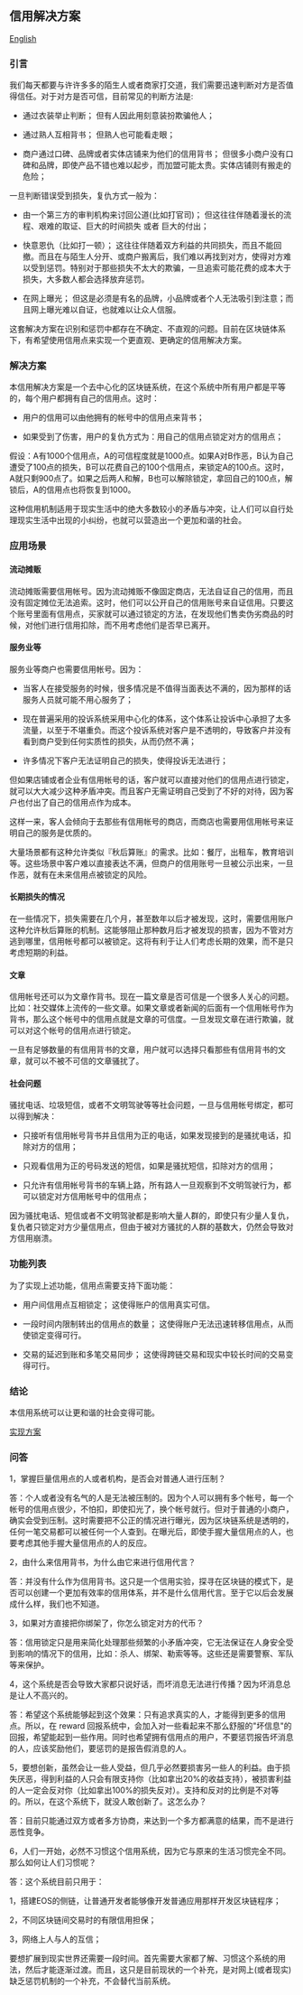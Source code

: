 ## 信用解决方案

[English](intro.md)

### 引言

我们每天都要与许许多多的陌生人或者商家打交道，我们需要迅速判断对方是否值得信任。对于对方是否可信，目前常见的判断方法是:

- 通过衣装举止判断；
  但有人因此用刻意装扮欺骗他人；

- 通过熟人互相背书；
  但熟人也可能看走眼；

- 商户通过口碑、品牌或者实体店铺来为他们的信用背书；
  但很多小商户没有口碑和品牌，即使产品不错也难以起步，而加盟可能太贵。实体店铺则有搬走的危险；

一旦判断错误受到损失，复仇方式一般为：

- 由一个第三方的审判机构来讨回公道(比如打官司)；
  但这往往伴随着漫长的流程、艰难的取证、巨大的时间损失 或者 巨大的付出；

- 快意恩仇（比如打一顿）；
  这往往伴随着双方利益的共同损失，而且不能回撤。而且在与陌生人分开、或商户搬离后，我们难以再找到对方，使得对方难以受到惩罚。特别对于那些损失不太大的欺骗，一旦追索可能花费的成本大于损失，大多数人都会选择放弃惩罚。
  
- 在网上曝光；
  但这是必须是有名的品牌，小品牌或者个人无法吸引到注意；而且网上曝光难以自证，也就难以让众人信服。

这套解决方案在识别和惩罚中都存在不确定、不直观的问题。目前在区块链体系下，有希望使用信用点来实现一个更直观、更确定的信用解决方案。

### 解决方案

本信用解决方案是一个去中心化的区块链系统，在这个系统中所有用户都是平等的，每个用户都拥有自己的信用点。这时：

- 用户的信用可以由他拥有的帐号中的信用点来背书；

- 如果受到了伤害，用户的复仇方式为：用自己的信用点锁定对方的信用点；

假设：A有1000个信用点，A的可信程度就是1000点。如果A对B作恶，B认为自己遭受了100点的损失，B可以花费自己的100个信用点，来锁定A的100点。这时，A就只剩900点了。如果之后两人和解，B也可以解除锁定，拿回自己的100点，解锁后，A的信用点也将恢复到1000。

这种信用机制适用于现实生活中的绝大多数较小的矛盾与冲突，让人们可以自行处理现实生活中出现的小纠纷，也就可以营造出一个更加和谐的社会。


### 应用场景

#### 流动摊贩

流动摊贩需要信用帐号。因为流动摊贩不像固定商店，无法自证自己的信用，而且没有固定摊位无法追索。这时，他们可以公开自己的信用账号来自证信用。只要这个账号里面有信用点，买家就可以通过锁定的方法，在发现他们售卖伪劣商品的时候，对他们进行信用扣除，而不用考虑他们是否早已离开。

#### 服务业等

服务业等商户也需要信用帐号。因为：

- 当客人在接受服务的时候，很多情况是不值得当面表达不满的，因为那样的话服务人员就可能不用心服务了；

- 现在普遍采用的投诉系统采用中心化的体系，这个体系让投诉中心承担了太多流量，以至于不堪重负。而这个投诉系统对客户是不透明的，导致客户并没有看到商户受到任何实质性的损失，从而仍然不满；

- 许多情况下客户无法证明自己的损失，使得投诉无法进行；

但如果店铺或者企业有信用帐号的话，客户就可以直接对他们的信用点进行锁定，就可以大大减少这种矛盾冲突。而且客户无需证明自己受到了不好的对待，因为客户也付出了自己的信用点作为成本。

这样一来，客人会倾向于去那些有信用帐号的商店，而商店也需要用信用帐号来证明自己的服务是优质的。

大量场景都有这种允许类似『秋后算账』的需求。比如：餐厅，出租车，教育培训等。这些场景中客户难以直接表达不满，但商户的信用账号一旦被公示出来，一旦作恶，就有在未来信用点被锁定的风险。

#### 长期损失的情况

在一些情况下，损失需要在几个月，甚至数年以后才被发现，这时，需要信用账户这种允许秋后算账的机制。这能够阻止那种数月后才被发现的损害，因为不管对方逃到哪里，信用帐号都可以被锁定。这将有利于让人们考虑长期的效果，而不是只考虑短期的利益。

#### 文章

信用帐号还可以为文章作背书。现在一篇文章是否可信是一个很多人关心的问题。比如：社交媒体上流传的一些文章。如果文章或者新闻的后面有一个信用帐号作为背书，那么这个帐号中的信用点就是文章的可信度。一旦发现文章在进行欺骗，就可以对这个帐号的信用点进行锁定。

一旦有足够数量的有信用背书的文章，用户就可以选择只看那些有信用背书的文章，就可以不被不可信的文章骚扰了。

#### 社会问题

骚扰电话、垃圾短信，或者不文明驾驶等等社会问题，一旦与信用帐号绑定，都可以得到解决：

- 只接听有信用帐号背书并且信用为正的电话，如果发现接到的是骚扰电话，扣除对方的信用；

- 只观看信用为正的号码发送的短信，如果是骚扰短信，扣除对方的信用；

- 只允许有信用帐号背书的车辆上路，所有路人一旦观察到不文明驾驶行为，都可以锁定对方信用帐号中的信用点；

因为骚扰电话、短信或者不文明驾驶都是影响大量人群的，即使只有少量人复仇，复仇者只锁定对方少量信用点，但由于被对方骚扰的人群的基数大，仍然会导致对方信用崩溃。


### 功能列表

为了实现上述功能，信用点需要支持下面功能：

- 用户间信用点互相锁定；
  这使得账户的信用真实可信。

- 一段时间内限制转出的信用点的数量；
  这使得账户无法迅速转移信用点，从而使锁定变得可行。

- 交易的延迟到账和多笔交易同步；
  这使得跨链交易和现实中较长时间的交易变得可行。


### 结论

本信用系统可以让更和谐的社会变得可能。

[实现方案](README-cn.md)


### 问答

1，掌握巨量信用点的人或者机构，是否会对普通人进行压制？

答：个人或者没有名气的人是无法被压制的。因为个人可以拥有多个帐号，每一个帐号的信用点很少，不怕扣，即使扣光了，换个帐号就行。但对于普通的小商户，确实会受到压制。这时需要把不公正的情况进行曝光，因为区块链系统是透明的，任何一笔交易都可以被任何一个人查到。在曝光后，即使手握大量信用点的人，也要考虑其他手握大量信用点的人的反应。

2，由什么来信用背书，为什么由它来进行信用代言？

答：并没有什么作为信用背书。这只是一个信用实验，探寻在区块链的模式下，是否可以创建一个更加有效率的信用体系，并不是什么信用代言。至于它以后会发展成什么样，我们也不知道。

3，如果对方直接把你绑架了，你怎么锁定对方的代币？

答：信用锁定只是用来简化处理那些频繁的小矛盾冲突，它无法保证在人身安全受到影响的情况下的信用，比如：杀人、绑架、勒索等等。这些还是需要警察、军队等来保护。


4，这个系统是否会导致大家都只说好话，而坏消息无法进行传播？因为坏消息总是让人不高兴的。

答：希望这个系统能够起到这个效果：只有追求真实的人，才能得到更多的信用点。所以，在 reward 回报系统中，会加入对一些看起来不那么舒服的"坏信息"的回报，希望能起到一些作用。同时也希望拥有信用点的用户，不要惩罚报告坏消息的人，应该奖励他们，要惩罚的是报告假消息的人。


5，要想创新，虽然会让一些人受益，但几乎必然要损害另一些人的利益。由于损失厌恶，得到利益的人只会有限支持你（比如拿出20%的收益支持），被损害利益的人一定会反对你（比如拿出100%的损失反对）。支持和反对的比例是不对等的。所以，在这个系统下，就没人敢创新了。这怎么办？

答：目前只能通过双方或者多方协商，来达到一个多方都满意的结果，而不是进行恶性竞争。


6，人们一开始，必然不习惯这个信用系统，因为它与原来的生活习惯完全不同。那么如何让人们习惯呢？

答：这个系统目前只用于：

  1，搭建EOS的侧链，让普通开发者能够像开发普通应用那样开发区块链程序；
  
  2，不同区块链间交易时的有限信用担保；
  
  3，网络上人与人的互信；
  
  要想扩展到现实世界还需要一段时间。首先需要大家都了解、习惯这个系统的用法，然后才能逐渐过渡。而且，这只是目前现状的一个补充，是对网上(或者现实)缺乏惩罚机制的一个补充，不会替代当前系统。




